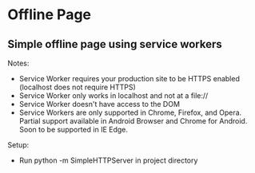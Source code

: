 # Offline Page
## Simple offline page using service workers

Notes: 
* Service Worker requires your production site to be HTTPS enabled (localhost does not require HTTPS)
* Service Worker only works in localhost and not at a file://
* Service Worker doesn't have access to the DOM
* Service Workers are only supported in Chrome, Firefox, and Opera. Partial support available in Android Browser and Chrome for Android. Soon to be supported in IE Edge.

Setup:

* Run python -m SimpleHTTPServer in project directory
